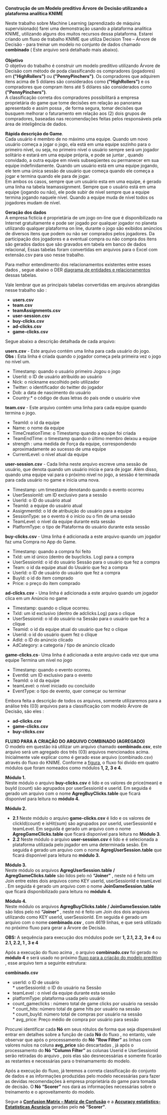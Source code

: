 **Construção de um Modelo preditivo Árvore de Decisão utilizando a plataforma analítica KNIME**

Neste trabalho sobre Machine Learning (aprendizado de máquina supervisionado) farei uma demonstração usando a plataforma analítica KNIME, utilizando alguns dos muitos recursos dessa plataforma.
Estarei criando um fluxo de trabalho KNIME que utiliza Decision Tree –  Árvore de Decisão -  para treinar um modelo no conjunto de dados chamado **combinado** ( Este arquivo será detalhado mais abaixo).<br/>                                
**Objetivo**<br/> 
 O objetivo do trabalho é construir um modelo preditivo utilizando Árvore de Decisão com método de poda classificando os compradores (jogadores) em **("HighRollers")** ou **("PennyPinchers")**. Os compradores que adquirem itens acima de 5 dólares são considerados como **("HighRollers")** e os compradores que compram itens até 5 dólares são considerados como **("PennyPinchers")**.<br/>
 A classificação correta dos compradores possibilitará a empresa proprietária do game que tome decisões em relação ao panorama apresentado e assim possa , de forma segura, tomar decisões que busquem melhorar o faturamento em relação aos (2) dois grupos de compradores, baseadas nas recomendações feitas pelos responsáveis pela área de inteligência de dados.<br/>

**Rápida descrição do Game**.<br/>
Cada usuário é membro de no máximo uma equipe. Quando um novo usuário começa a jogar o jogo, ela está em uma equipe sozinho para o primeiro nível, ou seja, no primeiro nível o usuário sempre será um jogador solitário e estará em uma equipe própria, e pode se juntar , quando convidado,  a outra  equipe em níveis subseqüentes ou permanecer em sua equipe indefinidamente.
Quando um usuário está em uma equipe jogando, ele tem uma única sessão de usuário que começa quando ele começa a jogar e termina quando ele para de jogar.<br/>
Em ambos os casos, sempre que um usuário esta em uma equipe, é gerado uma linha na tabela teamassignment. 
Sempre que o usuário está em uma equipe (jogando ou não), ele pode subir de nível sempre que a equipe termina jogando naquele nível.  Quando a equipe muda de nível todos os jogadores mudam de nível.<br/>

**Geração dos dados**<br/>
A empresa fictícia é proprietária de um jogo on-line que é disponibilizado na Internet gratuitamente e pode ser jogado por qualquer jogador no planeta utilizando qualquer plataforma on line,
durante o jogo são exibidos anúncios de diversos itens que podem ou não ser comprados pelos jogadores. Da participação dos jogadores e a eventual compra ou não compra dos itens  são gerados dados que são gravados em tabela em banco de dados relacional,
Essas tabelas foram convertidas em arquivos para o Excel com extensão.csv para  uso nesse trabalho.<br/>

Para melhor entendimento dos relacionamentos existentes entre esses dados , segue abaixo o DER [diagrama de entidades e relacionamentos](https://github.com/pmoniz7/Modelo-DecisionTree-KNIME-/blob/master/Modelo-DER.PNG) dessas tabelas.<br/>
      						
Vale lembrar que as principais tabelas convertidas em  arquivos  abrangidas nesse trabalho são :<br/>
* **users.csv**<br/>
* **team.csv**<br/>
* **teamAssignments.csv**<br/>
* **user-session.csv**<br/>
* **buy-clicks.csv**<br/>
* **ad-clicks.csv**<br/>
* **game-clicks.csv**<br/>

Segue abaixo a descrição detalhada de cada arquivo:<br/>



**users.csv** - Este arquivo contém uma linha para cada usuário do 
jogo.<br/>
**Obs :** Esta linha é criada quando o jogador começa pela primeira vez o jogo no nível um.<br/>
* Timestamp: quando o usuário primeiro Jogou o jogo<br/>
* UserId: o ID de usuário atribuído ao usuário<br/>
* Nick:     o nickname escolhido pelo  utilizador<br/>
* Twitter: o identificador do twitter do jogador<br/>
* Dob: a data de nascimento do usuário<br/>
* Country:* o código de duas letras do país onde o usuário vive<br/>

**team.csv** - Este arquivo contém uma linha para cada equipe quando termina o jogo.<br/>
* TeamId: o id da equipe<br/>
* Name: o nome da equipe<br/>
* TimeCreationTime: o Timestamp quando a equipe foi criada<br/>
* TeamEndTime: o timestamp quando o último membro deixou a equipe<br/>
* strength : uma medida de Força da equipe, correspondendo aproximadamente ao sucesso de uma equipe<br/>
* CurrentLevel: o nível atual da equipe<br/>

**user-session.csv** - Cada linha neste arquivo escreve uma sessão de usuário, que denota quando um usuário inicia e  para de jogar. Além disso, quando uma equipe vai para o próximo nível no jogo, a sessão é terminada para cada usuário no game e inicia uma nova.<br/>
* Timestamp: um timestamp denotando quando o evento ocorreu<br/>
* UserSessionId: um ID exclusivo para a sessão<br/>
* UserId: o ID do usuário atual<br/>
* TeamId: a equipe do usuário atual<br/>
* AssignmentId:  o Id de atribuição do usuário para a equipe<br/>
* SessionType: se o evento é o início ou o fim de uma sessão<br/>
* TeamLevel: o nível da equipe durante esta sessão<br/>
* PlatformType: o tipo de Plataforma do usuário durante esta sessão<br/>

**buy-clicks.csv** - Uma linha é adicionada a este arquivo quando um jogador faz uma Compra no App do Game.<br/>
* Timestamp: quando a compra foi feito<br/>
* TxId: um id único (dentro de buyclicks. Log) para a compra<br/>
* UserSessionId: o id do usuário Sessão para o usuário que fez a compra<br/>
* Team: o id da equipe atual do Usuário que fez a compra<br/>
* UserId: o ID de usuário do usuário que fez a compra<br/>
* BuyId: o id do item comprado<br/>
* Price: o preço do item comprado<br/>

**ad-clicks.csv** - Uma linha é adicionada a este arquivo quando um jogador clica em um
Anúncio no game<br/>
* Timestamp: quando o clique ocorreu.<br/>
* TxId: um id exclusivo (dentro de adclicks.Log) para o clique<br/>
* UserSessionid: o id do usuário na Sessão para o usuário que fez a clique<br/>
* Teamid: o id da equipe atual do usuário que fez o clique<br/>
* Userid: o id do usuário quem fez o clique<br/>
* AdId: o ID do anúncio clicado<br/> 
* AdCategory: a categoria / tipo de anúncio clicado<br/> 

**game-clicks.cs**- Uma linha é adicionada a este arquivo cada vez que uma equipe
Termina um nível no jogo<br/>
* Timestamp: quando o evento ocorreu.<br/>
* EventId: um ID exclusivo para o evento<br/>
* TeamId: o id da equipe <br/>
* teamLevel: o nível iniciado ou concluído<br/>
* EventType: o tipo de evento, quer começar ou terminar<br/>
 
Embora feita a descrição de todos os arquivos, somente utilizaremos para a análise três (03) arquivos para a classificação com modelo  Árvore de Decisão, são eles :<br/> 
* **ad-clicks.csv** 
* **game-clicks.csv**
* **buy-clicks.csv**<br/>

**FLUXO  PARA A CRIAÇÃO DO ARQUIVO COMBINADO (AGREGADO)**<br/>
O modelo em questão irá utilizar um arquivo  chamado **combinado.csv**, este arquivo será um agregado dos três (03) arquivos mencionados acima.
Inicialmente vale explicar como é gerado esse arquivo (combinado.csv) através do fluxo do KNIME.
Conforme a [figura](https://github.com/pmoniz7/Modelo-DecisionTree-KNIME-/blob/master/Fluxo%20Prepara%C3%A7%C3%A3o.PNG), o fluxo foi divido em quatro módulos  que foram nomeados como módulos **1, 2, 3 e 4.**<br/>

**Módulo 1.**<br/>
Neste módulo  o arquivo  **buy-clicks.csv** é lido e os valores de price(mean)  e buyId (count) são agrupados por userSessionId e userId.  Em seguida  é  gerado  um  arquivo  com o nome **AgregBuyClicks.table** que ficará disponível para leitura no **módulo 4.**<br/>

**Módulo 2.**<br/>
* **2.1** Neste módulo  o arquivo  **game-clicks.csv** é lido e os valores de clickId(count)  e isHit(sum)  são agrupados por  userId, userSessionId e teamLevel.  Em seguida  é  gerado  um  arquivo  com o nome **AgregGameClicks.table** que ficará disponível  para leitura no
**Módulo 3**.<br/>
 * **2.2** Neste módulo  o arquivo  **user-session.csv** é lido e é selecionada a plataforma utilizada pelo jogador em uma determinada sesão.  Em seguida  é  gerado  um  arquivo  com o nome **AgregUserSession.table** que ficará disponível para leitura no **módulo 3.**<br/>
 
**Módulo 3.**<br/>
Neste módulo  os arquivos  **AgregUserSession.table / AgregGameClicks.table** são lidos pelo nó **“Joiner”** , neste nó é feito um Join entre estes dois arquivos  como KEY userId, userSessionId e teamLevel .  Em seguida  é  gerado  um  arquivo  com o nome **JoinGameSession.table** que ficará disponibilizado para leitura no **módulo 4.**<br/>

**Módulo 4.**<br/>
Neste módulo  os arquivos  **AgregBuyClicks.table / JoinGameSession.table** são lidos pelo nó **“Joiner”** , neste nó é feito um Join dos  dois arquivos utilizando como KEY  userId, userSessionId.  Em seguida  é  gerado  um  arquivo  com o nome **combinado.csv** , com 4619 linhas,  e que será utilizado no próximo fluxo para gerar a Árvore de Decisão.<br/>

**OBS:**  A  sequência  para  execução  dos  módulos  pode  ser  **1,  2.1,  2.2,  3  e  4** ou                                               **2.1,  2.2,  1 ,  3 e  4**<br/>
 
Após a execução do fluxo acima , o arquivo **combinado.csv**  foi gerado no **módulo 4** e será usado no próximo [fluxo para a criação do modelo preditivo](https://github.com/pmoniz7/Modelo-DecisionTree-KNIME-/blob/master/Fluxo%20Decision%20Tree.PNG) , esse arquivo  tem a seguinte estrutura:<br/>

**combinado.csv**  
* userId: o ID de usuário<br/>                                                                                                       * userSessionId: o ID do usuário na  Sessão<br/> 
* teamLevel : o nível da equipe durante esta sessão<br/>
* platformType: plataforma usada pelo usuário<br/>
* count_gameclicks  : número total de game clicks por usuário  na sessão<br/>                                                                                                                            * count_hits:  número total de game hits por usuário na sessão<br/>                                                           * count_buyId: número total de compras por usuário na sessão<br/>                                                  * avg_price: Preço médio de compra por usuário  para sessão<br/>

Procurei identificar cada **Nó** em seus rótulos de forma que seja dispensável entrar em detalhes sobre a função de cada **Nó** do fluxo , no entanto, vale observar que após  o processamento do **Nó** **“Row Filter”** as linhas com valores nulos na coluna **avg_price** são descartadas , já após o processamento do **Nó** **“Column Filter”**  as colunas Userid e UserSessionid  serão retiradas do arquivo , pois elas são desnecessárias  e somente ficarão as restantes e  necessárias para o treinamamento do modelo.<br/>

Após a execução do fluxo,  já teremos  a correta classificação do conjunto de dados e as informações  produzidas pelo modelo  necessárias para fazer as devidas recomendações à empresa proprietária do game para tomada de decisão. 
O **Nó** **“Scorer”** nos dará as informações necessárias sobre o treinamento e o aproveitamento do modelo.<br/>
 
Segue a [**Confusion Matrix – Matriz de Confusão**](https://github.com/pmoniz7/Modelo-DecisionTree-KNIME-/blob/master/Confusion%20Matrix.PNG) e a [**Accuracy estatistics- Estatísticas Acurácia**](https://github.com/pmoniz7/Modelo-DecisionTree-KNIME-/blob/master/Statistics%20acur%C3%A1cia.PNG) geradas  pelo **nó** **“Scorer”**. 
 



